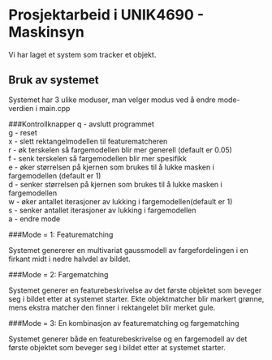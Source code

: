 # Prosjektarbeid i UNIK4690 - Maskinsyn

Vi har laget et system som tracker et objekt.

## Bruk av systemet

Systemet har 3 ulike moduser, man velger modus ved å endre mode-verdien i main.cpp

###Kontrollknapper
q - avslutt programmet <br />
g - reset<br />
x - slett rektangelmodellen til featurematcheren <br />
r - øk terskelen så fargemodellen blir mer generell (default er 0.05)<br />
f - senk terskelen så fargemodellen blir mer spesifikk<br />
e - øker størrelsen på kjernen som brukes til å lukke masken i fargemodellen (default er 1)<br />
d - senker størrelsen på kjernen som brukes til å lukke masken i fargemodellen<br />
w - øker antallet iterasjoner av lukking i fargemodellen(default er 1)<br />
s - senker antallet iterasjoner av lukking i fargemodellen<br />
a - endre mode <br />

###Mode = 1: Featurematching

Systemet genererer en multivariat gaussmodell av fargefordelingen i en firkant midt i nedre halvdel av bildet.

###Mode = 2: Fargematching

Systemet generer en featurebeskrivelse av det første objektet som beveger seg i bildet etter at systemet starter. Ekte objektmatcher blir markert grønne, mens ekstra matcher den finner i rektangelet blir merket gule.

###Mode = 3: En kombinasjon av featurematching og fargematching

Systemet generer både en featurebeskrivelse og en fargemodell av det første objektet som beveger seg i bildet etter at systemet starter.



